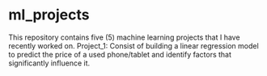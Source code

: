 # ml_projects
This repository contains five (5) machine learning projects that I have recently worked on. 
Project_1: Consist of building a linear regression model to predict the price of a used phone/tablet and identify factors that significantly influence it. 
